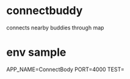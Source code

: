 # connectbuddy
connects nearby buddies through map


# env sample
APP_NAME=ConnectBody
PORT=4000
TEST=